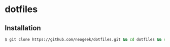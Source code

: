 # dotfiles

## Installation

```bash
$ git clone https://github.com/neogeek/dotfiles.git && cd dotfiles && source bootstrap.sh
```

